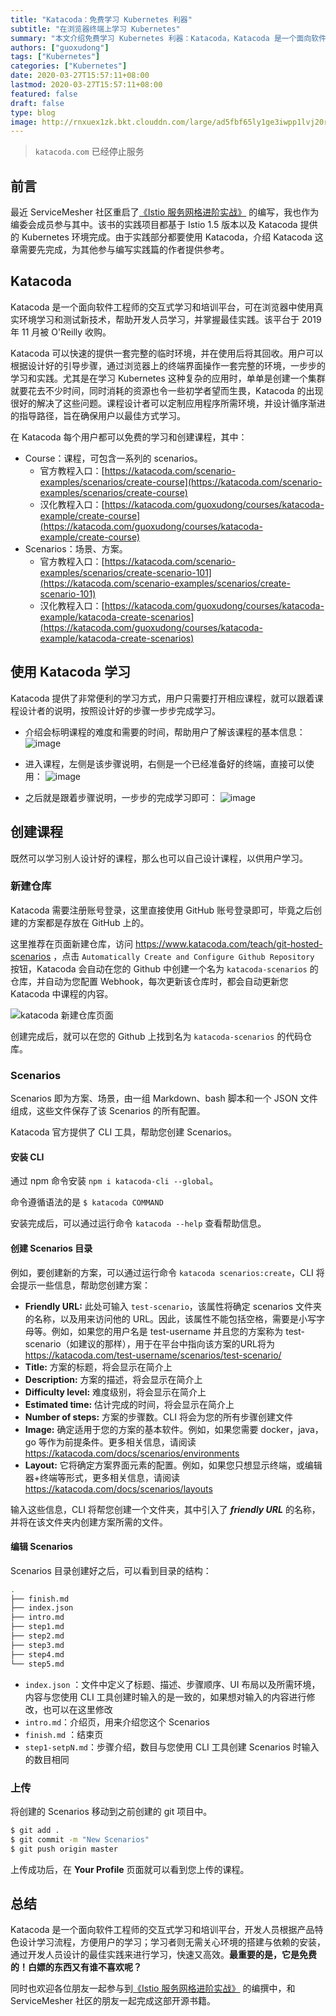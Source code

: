 ```yaml
---
title: "Katacoda：免费学习 Kubernetes 利器"
subtitle: "在浏览器终端上学习 Kubernetes"
summary: "本文介绍免费学习 Kubernetes 利器：Katacoda，Katacoda 是一个面向软件工程师的交互式学习和培训平台，可在浏览器中使用真实环境学习和测试新技术，帮助开发人员学习，并掌握最佳实践。"
authors: ["guoxudong"]
tags: ["Kubernetes"]
categories: ["Kubernetes"]
date: 2020-03-27T15:57:11+08:00
lastmod: 2020-03-27T15:57:11+08:00
featured: false
draft: false
type: blog
image: http://rnxuex1zk.bkt.clouddn.com/large/ad5fbf65ly1ge3iwpp1lvj20r80dmn3s.jpg
---
```


> `katacoda.com` 已经停止服务

## 前言

最近 ServiceMesher 社区重启了[《Istio 服务网格进阶实战》](https://github.com/servicemesher/istio-handbook) 的编写，我也作为编委会成员参与其中。该书的实践项目都基于 Istio 1.5 版本以及 Katacoda 提供的 Kubernetes 环境完成。由于实践部分都要使用 Katacoda，介绍 Katacoda 这章需要先完成，为其他参与编写实践篇的作者提供参考。

## Katacoda

Katacoda 是一个面向软件工程师的交互式学习和培训平台，可在浏览器中使用真实环境学习和测试新技术，帮助开发人员学习，并掌握最佳实践。该平台于 2019 年 11 月被 O'Reilly 收购。

Katacoda 可以快速的提供一套完整的临时环境，并在使用后将其回收。用户可以根据设计好的引导步骤，通过浏览器上的终端界面操作一套完整的环境，一步步的学习和实践。尤其是在学习 Kubernetes 这种复杂的应用时，单单是创建一个集群就要花去不少时间，同时消耗的资源也令一些初学者望而生畏，Katacoda 的出现很好的解决了这些问题。课程设计者可以定制应用程序所需环境，并设计循序渐进的指导路径，旨在确保用户以最佳方式学习。

在 Katacoda 每个用户都可以免费的学习和创建课程，其中：

- Course：课程，可包含一系列的 scenarios。
    - 官方教程入口：[https://katacoda.com/scenario-examples/scenarios/create-course](https://katacoda.com/scenario-examples/scenarios/create-course)
    - 汉化教程入口：[https://katacoda.com/guoxudong/courses/katacoda-example/create-course](https://katacoda.com/guoxudong/courses/katacoda-example/create-course)
- Scenarios：场景、方案。
    - 官方教程入口：[https://katacoda.com/scenario-examples/scenarios/create-scenario-101](https://katacoda.com/scenario-examples/scenarios/create-scenario-101)
    - 汉化教程入口：[https://katacoda.com/guoxudong/courses/katacoda-example/katacoda-create-scenarios](https://katacoda.com/guoxudong/courses/katacoda-example/katacoda-create-scenarios)

## 使用 Katacoda 学习

Katacoda 提供了非常便利的学习方式，用户只需要打开相应课程，就可以跟着课程设计者的说明，按照设计好的步骤一步步完成学习。

- 介绍会标明课程的难度和需要的时间，帮助用户了解该课程的基本信息：
![image](http://rnxuex1zk.bkt.clouddn.com/large/ad5fbf65gy1gd8k9b4jwoj21ha0q7wha.jpg)

- 进入课程，左侧是该步骤说明，右侧是一个已经准备好的终端，直接可以使用：
![image](http://rnxuex1zk.bkt.clouddn.com/large/ad5fbf65gy1gd8kdmfr3ej21h90qeq8s.jpg)

- 之后就是跟着步骤说明，一步步的完成学习即可：
![image](http://rnxuex1zk.bkt.clouddn.com/large/ad5fbf65gy1gd8kh1jcs1j21hb0q5do7.jpg)

## 创建课程

既然可以学习别人设计好的课程，那么也可以自己设计课程，以供用户学习。

### 新建仓库

Katacoda 需要注册账号登录，这里直接使用 GitHub 账号登录即可，毕竟之后创建的方案都是存放在 GitHub 上的。

这里推荐在页面新建仓库，访问 https://www.katacoda.com/teach/git-hosted-scenarios ，点击 `Automatically Create and Configure Github Repository` 按钮，Katacoda 会自动在您的 Github 中创建一个名为 `katacoda-scenarios` 的仓库，并自动为您配置 Webhook，每次更新该仓库时，都会自动更新您 Katacoda 中课程的内容。

![katacoda 新建仓库页面](http://rnxuex1zk.bkt.clouddn.com/large/ad5fbf65gy1gd73rov21ij219q0pl42u.jpg)

创建完成后，就可以在您的 Github 上找到名为 `katacoda-scenarios` 的代码仓库。

### Scenarios

Scenarios 即为方案、场景，由一组 Markdown、bash 脚本和一个 JSON 文件组成，这些文件保存了该 Scenarios 的所有配置。

Katacoda 官方提供了 CLI 工具，帮助您创建 Scenarios。

#### 安装 CLI

通过 npm 命令安装 `npm i katacoda-cli --global`。

命令遵循语法的是 `$ katacoda COMMAND`

安装完成后，可以通过运行命令 `katacoda --help` 查看帮助信息。

#### 创建 Scenarios 目录

例如，要创建新的方案，可以通过运行命令 `katacoda scenarios:create`，CLI 将会提示一些信息，帮助您创建方案：

- **Friendly URL:** 此处可输入 `test-scenario`，该属性将确定 scenarios 文件夹的名称，以及用来访问他的 URL。因此，该属性不能包括空格，需要是小写字母等。例如，如果您的用户名是 test-username 并且您的方案称为 test-scenario（如建议的那样），用于在平台中指向该方案的URL将为 https://katacoda.com/test-username/scenarios/test-scenario/
- **Title:** 方案的标题，将会显示在简介上
- **Description:** 方案的描述，将会显示在简介上
- **Difficulty level:** 难度级别，将会显示在简介上
- **Estimated time:** 估计完成的时间，将会显示在简介上
- **Number of steps:** 方案的步骤数。CLI 将会为您的所有步骤创建文件
- **Image:** 确定适用于您的方案的基本软件。例如，如果您需要 docker，java，go 等作为前提条件。更多相关信息，请阅读 https://katacoda.com/docs/scenarios/environments
- **Layout:** 它将确定方案界面元素的配置。例如，如果您只想显示终端，或编辑器+终端等形式，更多相关信息，请阅读 https://katacoda.com/docs/scenarios/layouts

输入这些信息，CLI 将帮您创建一个文件夹，其中引入了 ***friendly URL*** 的名称，并将在该文件夹内创建方案所需的文件。

#### 编辑 Scenarios

Scenarios 目录创建好之后，可以看到目录的结构：
```bash
.
├── finish.md
├── index.json
├── intro.md
├── step1.md
├── step2.md
├── step3.md
├── step4.md
└── step5.md
```

- `index.json` ：文件中定义了标题、描述、步骤顺序、UI 布局以及所需环境，内容与您使用 CLI 工具创建时输入的是一致的，如果想对输入的内容进行修改，也可以在这里修改
- `intro.md`：介绍页，用来介绍您这个 Scenarios
- `finish.md` ：结束页
- `step1-setpN.md`：步骤介绍，数目与您使用 CLI 工具创建 Scenarios 时输入的数目相同

### 上传

将创建的 Scenarios 移动到之前创建的 git 项目中。

```bash
$ git add .
$ git commit -m "New Scenarios"
$ git push origin master
```
上传成功后，在 **Your Profile** 页面就可以看到您上传的课程。

## 总结

Katacoda 是一个面向软件工程师的交互式学习和培训平台，开发人员根据产品特色设计学习流程，方便用户的学习；学习者则无需关心环境的搭建与依赖的安装，通过开发人员设计的最佳实践来进行学习，快速又高效。**最重要的是，它是免费的！白嫖的东西又有谁不喜欢呢？**

同时也欢迎各位朋友一起参与到[《Istio 服务网格进阶实战》](https://github.com/servicemesher/istio-handbook) 的编撰中，和 ServiceMesher 社区的朋友一起完成这部开源书籍。
